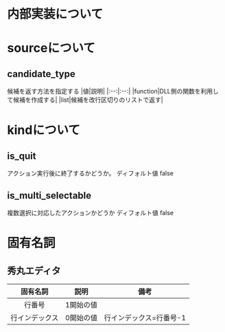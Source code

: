 ﻿# 内部実装について

# sourceについて

## candidate_type

候補を返す方法を指定する
|値|説明|
|:--:|:--:|
|function|DLL側の関数を利用して候補を作成する|
|list|候補を改行区切りのリストで返す|

# kindについて

## is_quit
アクション実行後に終了するかどうか。
ディフォルト値	false

## is_multi_selectable
複数選択に対応したアクションかどうか
ディフォルト値	false

# 固有名詞
## 秀丸エディタ
|固有名詞|説明|備考|
|:--:|:--:|:--:|
|行番号|1開始の値||
|行インデックス|0開始の値|行インデックス=行番号-1|
 
 	


